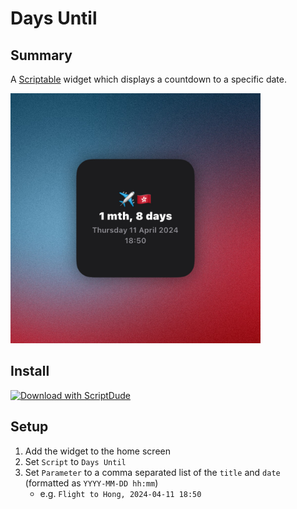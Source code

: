 # Days Until

## Summary

A [Scriptable](https://scriptable.app) widget which displays a countdown to a specific date.

<img src="./Days%20Until.jpg" width="400" alt="Days Until Widget Preview">

## Install

[![Download with ScriptDude](https://scriptdu.de/download.svg)](https://scriptdu.de/?name=Days%20Until&source=https%3A%2F%2Fraw.githubusercontent.com%2Felliott-liu%2Fscriptable%2Fmain%2Fdist%2FDays%2520Until.js&docs=https%3A%2F%2Fgithub.com%2FElliott-Liu%2Fscriptable%2Fblob%2Fmain%2Fsrc%2FDays%2520Until%2FREADME.md)

## Setup

1. Add the widget to the home screen
2. Set `Script` to `Days Until`
3. Set `Parameter` to a comma separated list of the `title` and `date` (formatted as `YYYY-MM-DD hh:mm`)
   - e.g. `Flight to Hong, 2024-04-11 18:50`
